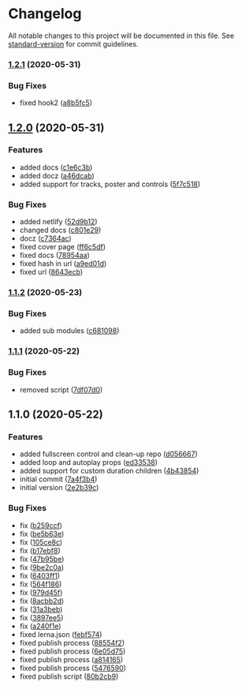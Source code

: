# Changelog

All notable changes to this project will be documented in this file. See [standard-version](https://github.com/conventional-changelog/standard-version) for commit guidelines.

### [1.2.1](https://github.com/Naimikan/react-trailer/compare/v1.2.0...v1.2.1) (2020-05-31)


### Bug Fixes

* fixed hook2 ([a8b5fc5](https://github.com/Naimikan/react-trailer/commit/a8b5fc55b6c013c54250071433521c8d3159f6e0))

## [1.2.0](https://github.com/Naimikan/react-trailer/compare/v1.1.2...v1.2.0) (2020-05-31)


### Features

* added docs ([c1e6c3b](https://github.com/Naimikan/react-trailer/commit/c1e6c3b3ef0b901de33a6e665ecc52dfa75a1074))
* added docz ([a46dcab](https://github.com/Naimikan/react-trailer/commit/a46dcabf21c4a28e0fec6900fd5143e3ac90678f))
* added support for tracks, poster and controls ([5f7c518](https://github.com/Naimikan/react-trailer/commit/5f7c5185d217ef29ace2ae80c37821a10b08cd03))


### Bug Fixes

* added netlify ([52d9b12](https://github.com/Naimikan/react-trailer/commit/52d9b12405bdd25417d9b0c3bbd11f46ed553c98))
* changed docs ([c801e29](https://github.com/Naimikan/react-trailer/commit/c801e292273c65e73c75e8f1e035555379107575))
* docz ([c7364ac](https://github.com/Naimikan/react-trailer/commit/c7364ac2474bab538cddd8ae96df76fd785af87c))
* fixed cover page ([ff6c5df](https://github.com/Naimikan/react-trailer/commit/ff6c5df50d832121279aeb328823f99492454afb))
* fixed docs ([78954aa](https://github.com/Naimikan/react-trailer/commit/78954aa658c09117e4d9a622caa907cce5a1dc83))
* fixed hash in url ([a9ed01d](https://github.com/Naimikan/react-trailer/commit/a9ed01d2b67560407c61d6675cc3675af096cfce))
* fixed url ([8643ecb](https://github.com/Naimikan/react-trailer/commit/8643ecb4cc8e408df2ecfff73bd1155201f5362d))

### [1.1.2](https://github.com/Naimikan/react-trailer/compare/v1.1.1...v1.1.2) (2020-05-23)


### Bug Fixes

* added sub modules ([c681098](https://github.com/Naimikan/react-trailer/commit/c6810981baf198f4b2c951c1fc95ca46ad840014))

### [1.1.1](https://github.com/Naimikan/react-trailer/compare/v1.1.0...v1.1.1) (2020-05-22)


### Bug Fixes

* removed script ([7df07d0](https://github.com/Naimikan/react-trailer/commit/7df07d0878129a7c7158d6cc26649595eb4e098d))

## 1.1.0 (2020-05-22)


### Features

* added fullscreen control and clean-up repo ([d056667](https://github.com/Naimikan/react-trailer/commit/d056667aec9f494423ed51fbeef35cb6f5159345))
* added loop and autoplay props ([ed33538](https://github.com/Naimikan/react-trailer/commit/ed33538d8108e2652e7c0a99aaf4888fdd9496a0))
* added support for custom duration children ([4b43854](https://github.com/Naimikan/react-trailer/commit/4b43854fba4499c53828bb1a3548d532d36da5e9))
* initial commit ([7a4f3b4](https://github.com/Naimikan/react-trailer/commit/7a4f3b4becb101048f72bcd657aa7420d95158e2))
* initial version ([2e2b39c](https://github.com/Naimikan/react-trailer/commit/2e2b39cad998a802996ea4a8d78d01eceeb40f57))


### Bug Fixes

* fix ([b259ccf](https://github.com/Naimikan/react-trailer/commit/b259ccfb00c113c06f949e8107628970462ed839))
* fix ([be5b63e](https://github.com/Naimikan/react-trailer/commit/be5b63e3e75688c00051bdf841983b8e1e02f0c7))
* fix ([105ce8c](https://github.com/Naimikan/react-trailer/commit/105ce8c52cdb1200f91cbba12b97985370247f63))
* fix ([b17ebf8](https://github.com/Naimikan/react-trailer/commit/b17ebf8b4fa1f92313100fe6ae32874d5f274814))
* fix ([47b95be](https://github.com/Naimikan/react-trailer/commit/47b95becf457c1857e8b7e32162b27c9e04fb034))
* fix ([9be2c0a](https://github.com/Naimikan/react-trailer/commit/9be2c0a707bc698a00b8d961f1fb112aa5ae62df))
* fix ([6403ff1](https://github.com/Naimikan/react-trailer/commit/6403ff1474b4b73b0dd0d6cebb9f8786a68a89a7))
* fix ([564f186](https://github.com/Naimikan/react-trailer/commit/564f186598900fc2eb07e77b25664b6ed55c6d93))
* fix ([979d45f](https://github.com/Naimikan/react-trailer/commit/979d45f660588ab63ef535e402ce237ead010907))
* fix ([8acbb2d](https://github.com/Naimikan/react-trailer/commit/8acbb2d14c5d4f52a5ba086a0dd9faec1a69063f))
* fix ([31a3beb](https://github.com/Naimikan/react-trailer/commit/31a3beb515e59f9e8bf72b3c85b1261ad90048a9))
* fix ([3897ee5](https://github.com/Naimikan/react-trailer/commit/3897ee5289d5fc8357faaa376149d02402cf287b))
* fix ([a240f1e](https://github.com/Naimikan/react-trailer/commit/a240f1e76756ce2ebb6d9a58f3bf2d95b6454e32))
* fixed lerna.json ([febf574](https://github.com/Naimikan/react-trailer/commit/febf574dd5c149cf9c7ebcdc2bccc9171526d866))
* fixed publish process ([88554f2](https://github.com/Naimikan/react-trailer/commit/88554f2979b0f5a42306d01d2300f6be3ad0f220))
* fixed publish process ([6e05d75](https://github.com/Naimikan/react-trailer/commit/6e05d75959fff30d1dd7532a7768b02bf32cca6d))
* fixed publish process ([a814165](https://github.com/Naimikan/react-trailer/commit/a814165293fa1640fdab39afd61cfaaf4a6b60c4))
* fixed publish process ([5476590](https://github.com/Naimikan/react-trailer/commit/547659075ab2e5651c430f5c8e159e4cc224c9c4))
* fixed publish script ([80b2cb9](https://github.com/Naimikan/react-trailer/commit/80b2cb95f28e3d2e67474b6c17a107546d1da510))
